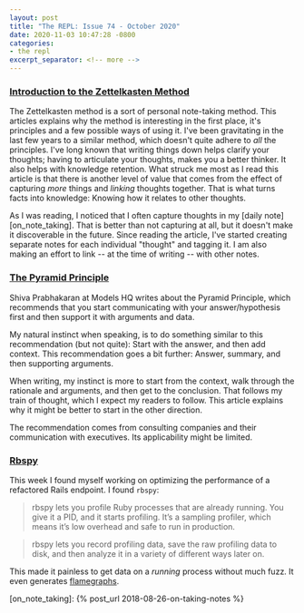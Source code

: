 ```yaml
---
layout: post
title: "The REPL: Issue 74 - October 2020"
date: 2020-11-03 10:47:28 -0800
categories:
- the repl
excerpt_separator: <!-- more -->
---
```


### [Introduction to the Zettelkasten Method][1]

The Zettelkasten method is a sort of personal note-taking method. This articles explains why the method is interesting in the first place, it's principles and a few possible ways of using it. I've been gravitating in the last few years to a similar method, which doesn't quite adhere to *all* the principles. I've long known that writing things down helps clarify your thoughts; having to articulate your thoughts, makes you a better thinker. It also helps with knowledge retention. What struck me most as I read this article is that there is another level of value that comes from the effect of capturing *more* things and *linking* thoughts together. That is what turns facts into knowledge: Knowing how it relates to other thoughts.

As I was reading, I noticed that I often capture thoughts in my [daily note][on_note_taking]. That is better than not capturing at all, but it doesn't make it discoverable in the future. Since reading the article, I've started creating separate notes for each individual "thought" and tagging it. I am also making an effort to link -- at the time of writing -- with other notes.

### [The Pyramid Principle][3]

Shiva Prabhakaran at Models HQ writes about the Pyramid Principle, which recommends that you start communicating with your answer/hypothesis first and then support it with arguments and data.

My natural instinct when speaking, is to do something similar to this recommendation (but not quite): Start with the answer, and then add context. This recommendation goes a bit further: Answer, summary, and then supporting arguments.

When writing, my instinct is more to start from the context, walk through the rationale and arguments, and then get to the conclusion. That follows my train of thought, which I expect my readers to follow. This article explains why it might be better to start in the other direction.

The recommendation comes from consulting companies and their communication with executives. Its applicability might be limited.

### [Rbspy][3]

This week I found myself working on optimizing the performance of a refactored Rails endpoint. I found `rbspy`:

> rbspy lets you profile Ruby processes that are already running. You give it a PID, and it starts profiling. It’s a sampling profiler, which means it’s low overhead and safe to run in production.

> rbspy lets you record profiling data, save the raw profiling data to disk, and then analyze it in a variety of different ways later on.

This made it painless to get data on a *running* process without much fuzz. It even generates [flamegraphs](https://rbspy.github.io/using-flamegraphs/).


[1]: https://zettelkasten.de/introduction/
[2]: https://models.substack.com/p/pyramid-principle
[3]: https://rbspy.github.io/
[on_note_taking]: {% post_url 2018-08-26-on-taking-notes %}
